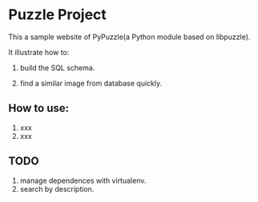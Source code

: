 # Puzzle Project

This a sample website of PyPuzzle(a Python module based on libpuzzle).

It illustrate how to:

1. build the SQL schema.

1. find a similar image from database quickly.

## How to use:

1. xxx
2. xxx

## TODO

1. manage dependences with virtualenv.
2. search by description.